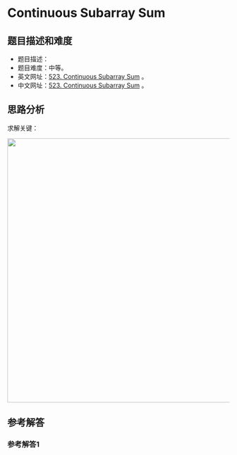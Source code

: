 # Continuous Subarray Sum

## 题目描述和难度
+ 题目描述：
+ 题目难度：中等。
+ 英文网址：[523. Continuous Subarray Sum](https://leetcode.com/problems/continuous-subarray-sum/description/)  。
+ 中文网址：[523. Continuous Subarray Sum](https://leetcode-cn.com/problems/continuous-subarray-sum/description/)  。
## 思路分析
求解关键：

<img src="https://liweiwei1419.github.io/images/leetcode-solution/" width="600">

## 参考解答
### 参考解答1

```java

```